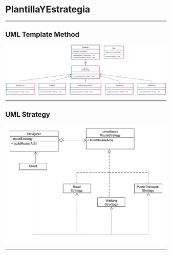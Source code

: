 # PlantillaYEstrategia

***

## UML Template Method

![UML1](Plantilla/docs/UML_TM.jpeg)

***

## UML Strategy

![UML2](Estrategia/docs/UML.png)

***
